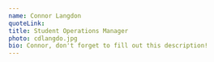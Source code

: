 ```yaml
---
name: Connor Langdon
quoteLink: 
title: Student Operations Manager
photo: cdlangdo.jpg
bio: Connor, don't forget to fill out this description!
---
```

